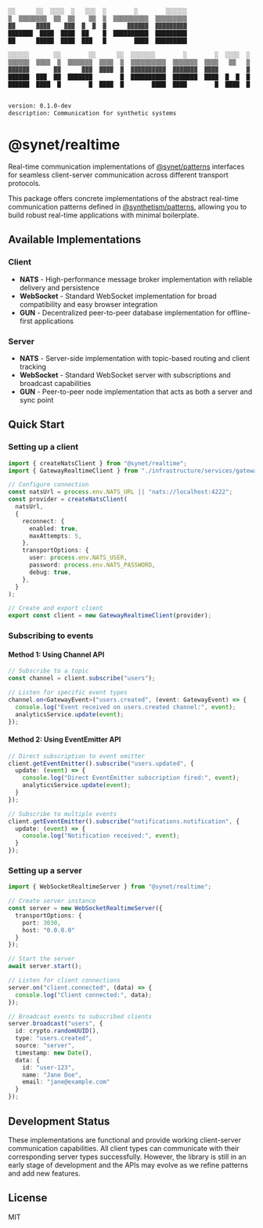 ```bash
░░      ░░  ░░░░  ░   ░░░  ░        ░        ░░░░░░                         
▒  ▒▒▒▒▒▒▒▒  ▒▒  ▒▒    ▒▒  ▒  ▒▒▒▒▒▒▒▒▒▒  ▒▒▒▒▒▒▒▒▒                         
▓▓      ▓▓▓▓    ▓▓▓  ▓  ▓  ▓      ▓▓▓▓▓▓  ▓▓▓▓▓▓▓▓▓                         
███████  ████  ████  ██    █  ██████████  █████████                         
██      █████  ████  ███   █        ████  █████████                         
                                                                            
░░░░░░       ░░        ░░      ░░  ░░░░░░░        ░        ░  ░░░░  ░        ░
▒▒▒▒▒▒  ▒▒▒▒  ▒  ▒▒▒▒▒▒▒  ▒▒▒▒  ▒  ▒▒▒▒▒▒▒▒▒▒  ▒▒▒▒▒▒▒  ▒▒▒▒   ▒▒   ▒  ▒▒▒▒▒▒▒
▓▓▓▓▓▓       ▓▓      ▓▓▓  ▓▓▓▓  ▓  ▓▓▓▓▓▓▓▓▓▓  ▓▓▓▓▓▓▓  ▓▓▓▓        ▓      ▓▓▓
██████  ███  ██  ███████        █  ██████████  ███████  ████  █  █  █  ███████
██████  ████  █        █  ████  █        ████  ████        █  ████  █        █
                                                                            
      
version: 0.1.0-dev
description: Communication for synthetic systems 
```

# @synet/realtime

Real-time communication implementations of [@synet/patterns](https://www.npmjs.com/package/@synet/patterns) interfaces for seamless client-server communication across different transport protocols.

This package offers concrete implementations of the abstract real-time communication patterns defined in [@synthetism/patterns](https://github.com/synthetism/patterns), allowing you to build robust real-time applications with minimal boilerplate.

## Available Implementations

### Client

- **NATS** - High-performance message broker implementation with reliable delivery and persistence
- **WebSocket** - Standard WebSocket implementation for broad compatibility and easy browser integration
- **GUN** - Decentralized peer-to-peer database implementation for offline-first applications

### Server

- **NATS** - Server-side implementation with topic-based routing and client tracking
- **WebSocket** - Standard WebSocket server with subscriptions and broadcast capabilities
- **GUN** - Peer-to-peer node implementation that acts as both a server and sync point

## Quick Start

### Setting up a client

```typescript
import { createNatsClient } from "@synet/realtime";
import { GatewayRealtimeClient } from "./infrastructure/services/gateway-realtime-client";

// Configure connection
const natsUrl = process.env.NATS_URL || "nats://localhost:4222";
const provider = createNatsClient(
  natsUrl,
  {
    reconnect: {
      enabled: true,
      maxAttempts: 5,
    },
    transportOptions: {
      user: process.env.NATS_USER,
      password: process.env.NATS_PASSWORD,
      debug: true,
    },
  }
);

// Create and export client
export const client = new GatewayRealtimeClient(provider);
```

### Subscribing to events

#### Method 1: Using Channel API

```typescript
// Subscribe to a topic
const channel = client.subscribe("users");

// Listen for specific event types
channel.on<GatewayEvent>("users.created", (event: GatewayEvent) => {
  console.log("Event received on users.created channel:", event);
  analyticsService.update(event);
});
```

#### Method 2: Using EventEmitter API

```typescript
// Direct subscription to event emitter
client.getEventEmitter().subscribe("users.updated", {
  update: (event) => {
    console.log("Direct EventEmitter subscription fired:", event);
    analyticsService.update(event);
  }
});

// Subscribe to multiple events
client.getEventEmitter().subscribe("notifications.notification", {
  update: (event) => {
    console.log("Notification received:", event);
  }
});
```

### Setting up a server

```typescript
import { WebSocketRealtimeServer } from "@synet/realtime";

// Create server instance
const server = new WebSocketRealtimeServer({
  transportOptions: {
    port: 3030,
    host: "0.0.0.0"
  }
});

// Start the server
await server.start();

// Listen for client connections
server.on("client.connected", (data) => {
  console.log("Client connected:", data);
});

// Broadcast events to subscribed clients
server.broadcast("users", {
  id: crypto.randomUUID(),
  type: "users.created",
  source: "server",
  timestamp: new Date(),
  data: { 
    id: "user-123", 
    name: "Jane Doe",
    email: "jane@example.com"
  }
});
```

## Development Status

These implementations are functional and provide working client-server communication capabilities. All client types can communicate with their corresponding server types successfully. However, the library is still in an early stage of development and the APIs may evolve as we refine patterns and add new features.

## License

MIT
